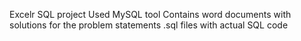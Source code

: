 Excelr SQL project
Used MySQL tool
Contains word documents with solutions for the problem statements
.sql files with actual SQL code
